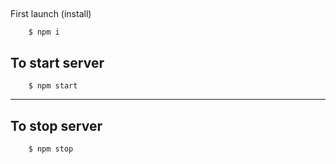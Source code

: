 ##
First launch (install)
```
    $ npm i
```

## To start server

```
    $ npm start
```

---

## To stop server

```
    $ npm stop
```
